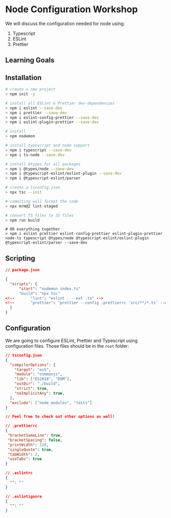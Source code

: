 # Node Configuration Workshop

We will discuss the configuration needed for node using: 
1. Typescript
1. ESLint
1. Prettier

## Learning Goals

## Installation

```bash
# create a new project
> npm init -y

# install all ESLint & Prettier dev-dependencies
> npm i eslint --save-dev
> npm i prettier --save-dev
> npm i eslint-config-prettier --save-dev
> npm i eslint-plugin-prettier --save-dev

# install 
> npm nodemon

# install typescript and node support
> npm i typescript --save-dev
> npm i ts-node --save-dev 

# install @types for all packages
> npm i @types/node --save-dev 
> npm i @typescript-eslint/eslint-plugin --save-dev 
> npm i @typescript-eslint/parser

# create a tsconfig.json
> npx tsc --init 

# commiting will format the code
> npx mrm@2 lint-staged

# convert TS files to JS files
> npm run build
```

```
# OR everything together 
> npm i eslint prettier eslint-config-prettier eslint-plugin-prettier node-ts typescript @types/node @typescript-eslint/eslint-plugin  @typescript-eslint/parser --save-dev
```

## Scripting

```json
// package.json

{
  "scripts": {
      "start": "nodemon index.ts"
      "build": "npx tsc"
<!--       "lint": "eslint . --ext .ts" -->
<!--       "prettier": "prettier --config .prettierrc 'src/**/*.ts' --write" -->
  }
}
```

## Configuration

We are going to configure ESLint, Prettier and Typescript using configuration files. 
Those files should be in the `root` folder:

```json
// tsconfig.json
{
  "compilerOptions": {
    "target": "es5",                          
    "module": "commonjs",                     
    "lib": ["ES2018", "DOM"], 
    "outDir": "./build",                        
    "strict": true,                           
    "noImplicitAny": true,                 
  },
  "exclude": ["node_modules", "tests"]
}

// Feel free to check out other options as well!
```

```json
// .prettierrc
{
 "bracketSameLine": true,
 "bracketSpacing": false,
 "printWidth": 120,
 "singleQuote": true,
 "tabWidth": 2,
 "useTabs": true
}
```

```json
// .eslintrc
{
  "": ""
}
```


```json
// .eslintignore
{
  "": ""
}
```


